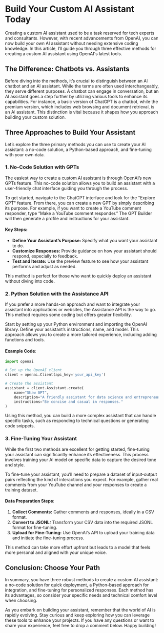 # Build Your Custom AI Assistant Today

Creating a custom AI assistant used to be a task reserved for tech experts and consultants. However, with recent advancements from OpenAI, you can now build your own AI assistant without needing extensive coding knowledge. In this article, I’ll guide you through three effective methods for creating a custom AI assistant using OpenAI's latest tools. 

## The Difference: Chatbots vs. Assistants

Before diving into the methods, it’s crucial to distinguish between an AI chatbot and an AI assistant. While the terms are often used interchangeably, they serve different purposes. A chatbot can engage in conversation, but an AI assistant goes a step further by utilizing various tools to enhance its capabilities. For instance, a basic version of ChatGPT is a chatbot, while the premium version, which includes web browsing and document retrieval, is an AI assistant. This distinction is vital because it shapes how you approach building your custom solution.

## Three Approaches to Build Your Assistant

Let’s explore the three primary methods you can use to create your AI assistant: a no-code solution, a Python-based approach, and fine-tuning with your own data.

### 1. No-Code Solution with GPTs

The easiest way to create a custom AI assistant is through OpenAI’s new GPTs feature. This no-code solution allows you to build an assistant with a user-friendly chat interface guiding you through the process. 

To get started, navigate to the ChatGPT interface and look for the "Explore GPT" feature. From there, you can create a new GPT by simply describing its purpose. For example, if you want to create a YouTube comment responder, type “Make a YouTube comment responder.” The GPT Builder will then generate a profile and instructions for your assistant.

#### Key Steps:
- **Define Your Assistant’s Purpose:** Specify what you want your assistant to do.
- **Customize Responses:** Provide guidance on how your assistant should respond, especially to feedback.
- **Test and Iterate:** Use the preview feature to see how your assistant performs and adjust as needed.

This method is perfect for those who want to quickly deploy an assistant without diving into code.

### 2. Python Solution with the Assistance API

If you prefer a more hands-on approach and want to integrate your assistant into applications or websites, the Assistance API is the way to go. This method requires some coding but offers greater flexibility.

Start by setting up your Python environment and importing the OpenAI library. Define your assistant’s instructions, name, and model. This approach allows you to create a more tailored experience, including adding functions and tools.

#### Example Code:
```python
import openai

# Set up the OpenAI client
client = openai.Client(api_key='your_api_key')

# Create the assistant
assistant = client.Assistant.create(
    name="Shaw GPT",
    description="A friendly assistant for data science and entrepreneurship.",
    instructions="Be concise and casual in responses."
)
```

Using this method, you can build a more complex assistant that can handle specific tasks, such as responding to technical questions or generating code snippets.

### 3. Fine-Tuning Your Assistant

While the first two methods are excellent for getting started, fine-tuning your assistant can significantly enhance its effectiveness. This process involves training your AI model on specific data to capture the desired tone and style.

To fine-tune your assistant, you’ll need to prepare a dataset of input-output pairs reflecting the kind of interactions you expect. For example, gather real comments from your YouTube channel and your responses to create a training dataset. 

#### Data Preparation Steps:
1. **Collect Comments:** Gather comments and responses, ideally in a CSV format.
2. **Convert to JSONL:** Transform your CSV data into the required JSONL format for fine-tuning.
3. **Upload for Fine-Tuning:** Use OpenAI’s API to upload your training data and initiate the fine-tuning process.

This method can take more effort upfront but leads to a model that feels more personal and aligned with your unique voice.

## Conclusion: Choose Your Path

In summary, you have three robust methods to create a custom AI assistant: a no-code solution for quick deployment, a Python-based approach for integration, and fine-tuning for personalized responses. Each method has its advantages, so consider your specific needs and technical comfort level when choosing.

As you embark on building your assistant, remember that the world of AI is rapidly evolving. Stay curious and keep exploring how you can leverage these tools to enhance your projects. If you have any questions or want to share your experience, feel free to drop a comment below. Happy building!
